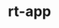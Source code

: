 ---
permalink: /engineering/projects/rt-app/
project_link_name: rt-app
project_maintainers: ''
project_stats: 'true'
project_url: https://github.com/scheduler-tools/rt-app
title: rt-app
---